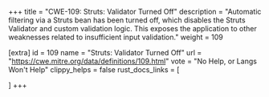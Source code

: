 +++
title = "CWE-109: Struts: Validator Turned Off"
description	= "Automatic filtering via a Struts bean has been turned off, which disables the Struts Validator and custom validation logic. This exposes the application to other weaknesses related to insufficient input validation."
weight = 109

[extra]
id = 109
name = "Struts: Validator Turned Off"
url = "https://cwe.mitre.org/data/definitions/109.html"
vote = "No Help, or Langs Won't Help"
clippy_helps = false
rust_docs_links = [
	
]
+++

